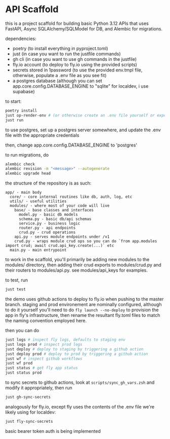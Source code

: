 # API Scaffold

this is a project scaffold for building basic Python 3.12 APIs that uses FastAPI, Async SQLAlchemy/SQLModel for 
DB, and Alembic for migrations.

dependencies:
- poetry (to install everything in pyproject.toml)
- just (in case you want to run the justfile commands)
- gh cli (in case you want to use gh commands in the justfile)
- fly.io account (to deploy to fly.io using the provided scripts)
- secrets stored in 1password (to use the provided env.tmpl file, otherwise, populate a .env file as you see fit)
- a postgres database (although you can set app.core.config.DATABASE_ENGINE to "sqlite" for localdev, i use supabase)

to start:

```zsh
poetry install
just op-render-env # (or otherwise create an .env file yourself or export the variables in app.core.config)
just run
```

to use postgres, set up a postgres server somewhere, and update the .env file with the appropriate credentials

then, change app.core.config.DATABASE_ENGINE to 'postgres'

to run migrations, do

```zsh
alembic check
alembic revision -m "<message>" --autogenerate
alembic upgrade head
```

the structure of the repository is as such:

```
app/ - main body
  core/ - core internal routines like db, auth, log, etc 
  utils/ - useful utilities
  modules/ - where most of your code will live
    base/ - base classes and interfaces
      model.py - basic db models 
      schema.py - basic db/api schemas
      service.py - business logic
      router.py - api endpoints 
      crud.py - crud operations 
    api.py - serves module endpoints under /v1 
    crud.py - wraps module crud ops so you can do `from app.modules import crud; await crud.api_key.create(...)` etc 
  main.py - main entrypoint
```

to work in the scaffold, you'll primarily be adding new modules to the modules/ directory, then adding their crud
exports to modules/crud.py and their routers to modules/api.py. see modules/api_keys for examples.

to test, run

```zsh 
just test
```

the demo uses github actions to deploy to fly.io when pushing to the master branch. 
staging and prod environement are nominally configured, although to do it yourself you'll need to 
do `fly launch --no-deploy` to provision the app in fly's infrastructure, then rename the resultant 
fly.toml files to match the naming convention employed here.

then you can do 

```zsh
just logs # inspect fly logs, defaults to staging env 
just logs prod # inspect prod logs
just deploy # deploy to staging by triggering a github action
just deploy prod # deploy to prod by triggering a github action 
just wf # inspect github workflows 
just wf prod 
just status # get fly app status
just status prod
```

to sync secrets to github actions, look at `scripts/sync_gh_vars.zsh` and modify it appropriately,
then run

```zsh
just gh-sync-secrets
```

analogously for fly.io, except fly uses the contents of the .env file we're likely using for localdev:

```zsh
just fly-sync-secrets
```

basic bearer token auth is being implemented
